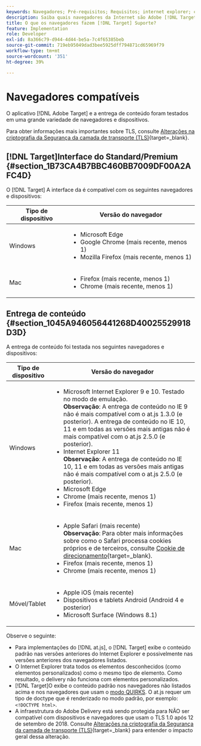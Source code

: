 ```yaml
---
keywords: Navegadores; Pré-requisitos; Requisitos; internet explorer; chrome; firefox; safari; android; surface
description: Saiba quais navegadores da Internet são Adobe [!DNL Target] O suporta para sua interface e para entrega de conteúdo.
title: O que os navegadores fazem [!DNL Target] Suporte?
feature: Implementation
role: Developer
exl-id: 8a366c79-d944-4d44-be5a-7c4f65385beb
source-git-commit: 719eb95049dad3bee5925dff794871cd65969f79
workflow-type: tm+mt
source-wordcount: '351'
ht-degree: 39%

---
```


# Navegadores compatíveis

O aplicativo [!DNL Adobe Target] e a entrega de conteúdo foram testados em uma grande variedade de navegadores e dispositivos.

Para obter informações mais importantes sobre TLS, consulte [Alterações na criptografia da Segurança da camada de transporte (TLS)](https://developer.adobe.com/target/before-implement/tls-transport-layer-security-encryption/){target=_blank}.

## [!DNL Target]Interface do Standard/Premium {#section_1B73CA4B7BBC460BB7009DF00A2AFC4D}

O [!DNL Target] A interface da é compatível com os seguintes navegadores e dispositivos:

| Tipo de dispositivo | Versão do navegador |
|--- |--- |
| Windows | <ul><li>Microsoft Edge</li><li>Google Chrome (mais recente, menos 1)</li><li>Mozilla Firefox (mais recente, menos 1)</li></ul> |
| Mac | <ul><li>Firefox (mais recente, menos 1)</li><li>Chrome (mais recente, menos 1)</li></ul> |

## Entrega de conteúdo {#section_1045A946056441268D40025529918D3D}

A entrega de conteúdo foi testada nos seguintes navegadores e dispositivos:

| Tipo de dispositivo | Versão do navegador |
|--- |--- |
| Windows | <ul><li>Microsoft Internet Explorer 9 e 10. Testado no modo de emulação.<br>**Observação**: A entrega de conteúdo no IE 9 não é mais compatível com o at.js 1.3.0 (e posterior). A entrega de conteúdo no IE 10, 11 e em todas as versões mais antigas não é mais compatível com o at.js 2.5.0 (e posterior).</li><li>Internet Explorer 11 <br>**Observação**: A entrega de conteúdo no IE 10, 11 e em todas as versões mais antigas não é mais compatível com o at.js 2.5.0 (e posterior).</li><li>Microsoft Edge</li><li>Chrome (mais recente, menos 1)</li><li>Firefox (mais recente, menos 1)</li></ul> |
| Mac | <ul><li>Apple Safari (mais recente)<br>**Observação**: Para obter mais informações sobre como o Safari processa cookies próprios e de terceiros, consulte [Cookie de direcionamento](https://developer.adobe.com/target/before-implement/privacy/cookie-behavior/){target=_blank}.</li><li>Firefox (mais recente, menos 1)</li><li>Chrome (mais recente, menos 1)</li></ul> |
| Móvel/Tablet | <ul><li>Apple iOS (mais recente)</li><li>Dispositivos e tablets Android (Android 4 e posterior)</li><li>Microsoft Surface (Windows 8.1)</li></ul> |

Observe o seguinte:

* Para implementações do [!DNL at.js], o [!DNL Target] exibe o conteúdo padrão nas versões anteriores do Internet Explorer e possivelmente nas versões anteriores dos navegadores listados.
* O Internet Explorer trata todos os elementos desconhecidos (como elementos personalizados) como o mesmo tipo de elemento. Como resultado, o delivery não funciona com elementos personalizados.
* [!DNL Target]O exibe o conteúdo padrão nos navegadores não listados acima e nos navegadores que usam o [modo QUIRKS](https://en.wikipedia.org/wiki/Quirks_mode). O at.js requer um tipo de doctype que é renderizado no modo padrão, por exemplo: `<!DOCTYPE html>`.
* A infraestrutura do Adobe Delivery está sendo protegida para NÃO ser compatível com dispositivos e navegadores que usam o TLS 1.0 após 12 de setembro de 2018. Consulte [Alterações na criptografia da Segurança da camada de transporte (TLS)](https://developer.adobe.com/target/before-implement/tls-transport-layer-security-encryption/){target=_blank} para entender o impacto geral dessa alteração.

